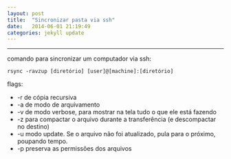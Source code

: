 ```yaml
---
layout: post
title:  "Sincronizar pasta via ssh"
date:   2014-06-01 21:19:49
categories: jekyll update
---
```


****
comando para sincronizar um computador via ssh:

	rsync -ravzup [diretório] [user]@[machine]:[diretório]

flags:

* -r de cópia recursiva
* -a de modo de arquivamento
* -v de modo verbose, para mostrar na tela tudo o que ele está fazendo
* -z para compactar o arquivo durante a transferência (e descompactar no destino)
* -u modo update. Se o arquivo não foi atualizado, pula para o próximo, poupando tempo.
* -p preserva as permissões dos arquivos